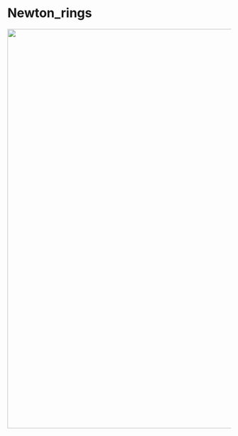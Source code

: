 # Newton_rings 
<img src="https://github.com/koles289/Newton_rings/blob/master/blue_4x_2.tif" width="900">
